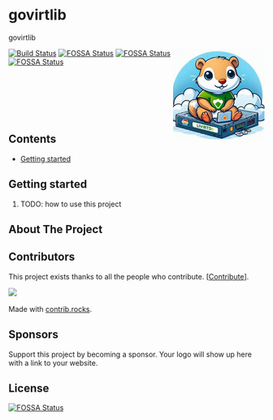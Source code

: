 # govirtlib
govirtlib

<img align="right" width="180px" src="https://raw.githubusercontent.com/gocatalog/govirtlib/master/assets/go-virt-wrap.png">

[![Build Status](https://github.com/gocatalog/govirtlib/actions/workflows/fossa-actions.yml/badge.svg)](https://github.com/gocatalog/govirtlib/actions/workflows/fossa-actions.yml)
[![FOSSA Status](https://app.fossa.com/api/projects/git%2Bgithub.com%2Fgocatalog%2Fgovirtlib.svg?type=shield&issueType=license)](https://app.fossa.com/projects/git%2Bgithub.com%2Fgocatalog%2Fgovirtlib?ref=badge_shield&issueType=license)
[![FOSSA Status](https://app.fossa.com/api/projects/git%2Bgithub.com%2Fgocatalog%2Fgovirtlib.svg?type=shield&issueType=security)](https://app.fossa.com/projects/git%2Bgithub.com%2Fgocatalog%2Fgovirtlib?ref=badge_shield&issueType=security)
[![FOSSA Status](https://app.fossa.com/api/projects/git%2Bgithub.com%2Fgocatalog%2Fgovirtlib.svg?type=small)](https://app.fossa.com/projects/git%2Bgithub.com%2Fgocatalog%2Fgovirtlib?ref=badge_small)
<br/>
<br/>
<br/>
<br/>
<br/>
<br/>
<br/>
## Contents
- [Getting started](#getting-started)


## Getting started

1. TODO: how to use this project

## About The Project

## Contributors

This project exists thanks to all the people who contribute. [[Contribute](CONTRIBUTING.md)].

<a href="https://github.com/gocatalog/govirtlib/graphs/contributors">
  <img src="https://contrib.rocks/image?repo=gocatalog/govirtlib" />
</a>

Made with [contrib.rocks](https://contrib.rocks).

## Sponsors
Support this project by becoming a sponsor. Your logo will show up here with a link to your website.


## License
[![FOSSA Status](https://app.fossa.com/api/projects/git%2Bgithub.com%2Fgocatalog%2Fgovirtlib.svg?type=large&issueType=license)](https://app.fossa.com/projects/git%2Bgithub.com%2Fgocatalog%2Fgovirtlib?ref=badge_large&issueType=license)

<!--
TODO
make readme similiar
https://github.com/swaggo/swag/tree/master?tab=readme-ov-file
-->